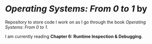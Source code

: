 # *Operating Systems: From 0 to 1* by 
Repository to store code I work on as I go through the book *Operating Systems: From 0 to 1*.

I am currently reading __Chapter 6: Runtime Inspection & Debugging__.
